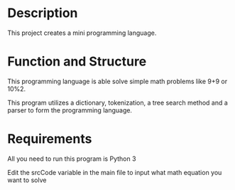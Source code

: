 # Description

This project creates a mini programming language.

# Function and Structure

This programming language is able solve simple math problems like 9+9 or 10%2.

This program utilizes a dictionary, tokenization, a tree search method and a parser to form the programming language.

# Requirements

All you need to run this program is Python 3

Edit the srcCode variable in the main file to input what math equation you want to solve

